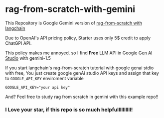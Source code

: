 # rag-from-scratch-with-gemini

This Repository is Google Gemini version of [rag-from-scratch with langchain](https://github.com/langchain-ai/rag-from-scratch)

Due to OpenAI's API pricing policy, Starter uses only 5$ credit to apply ChatGPI API.  

This policy makes me annoyed. so I find **Free** LLM API in Google [Gen AI Studio](https://aistudio.google.com/prompts/new_chat) with gemini-1.5

If you start langchain's rag-from-scratch tutorial with google genai stdio with free, You just create google genAi studio API keys and assign that key to `GOOGLE_API_KEY` enviroment variable

```shell
GOOGLE_API_KEY="your api key"
```

And? Feel free to study rag from scratch in gemini with this example repo!!


### **I Love your star, if this repo is so much helpfullllllllll!**